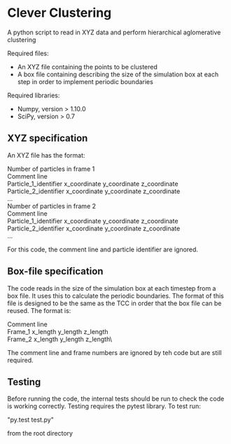 # Clever Clustering
A python script to read in XYZ data and perform hierarchical aglomerative clustering

Required files:
* An XYZ file containing the points to be clustered
* A box file containing describing the size of the simulation box at each step in order to implement periodic boundaries

Required libraries:
* Numpy, version > 1.10.0
* SciPy, version > 0.7

## XYZ specification
An XYZ file has the format:

Number of particles in frame 1 \
Comment line \
Particle_1_identifier x_coordinate y_coordinate z_coordinate\
Particle_2_identifier x_coordinate y_coordinate z_coordinate\
...\
Number of particles in frame 2\
Comment line\
Particle_1_identifier x_coordinate y_coordinate z_coordinate\
Particle_2_identifier x_coordinate y_coordinate z_coordinate\
...

For this code, the comment line and particle identifier are ignored.

## Box-file specification
The code reads in the size of the simulation box at each timestep from a box file. It uses this to calculate the periodic boundaries. The format of this file is designed to be the same as the TCC in order that the box file can be reused. The format is:

Comment line\
Frame_1 x_length y_length z_length\
Frame_2 x_length y_length z_length\

The comment line and frame numbers are ignored by teh code but are still required.

## Testing

Before running the code, the internal tests should be run to check the code is working correctly. Testing requires the pytest library. To test run:

"py.test test.py"
 
from the root directory